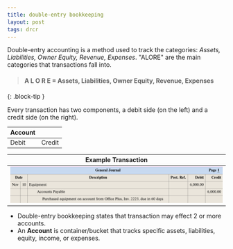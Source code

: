 ```yaml
---
title: double-entry bookkeeping
layout: post
tags: drcr
---
```


Double-entry accounting is a method used to track the categories: *Assets, Liabilities, Owner Equity, Revenue, Expenses*. "ALORE" are the main categories that transactions fall into.

> #### A L O R E = Assets, Liabilities, Owner Equity, Revenue, Expenses
{: .block-tip }

Every transaction has two components, a debit side (on the left) and a credit side (on the right).

| Account ||
|:--------|----------:|
| Debit   | Credit    |


| Example Transaction |
|:-----:|
| ![Example Entry](/assets/mc-graw-accounting-course/example.journal.entry.png)  |

- Double-entry bookkeeping states that transaction may effect 2 or more accounts.  
- An **Account** is container/bucket that tracks specific assets, liabilities, equity, income, or expenses. 


